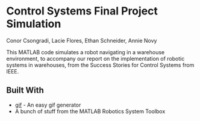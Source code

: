# Control Systems Final Project Simulation

Conor Csongradi, Lacie Flores, Ethan Schneider, Annie Novy

This MATLAB code simulates a robot navigating in a warehouse environment, to accompany our report on the implementation of robotic systems in warehouses, from the Success Stories for Control Systems from IEEE.

## Built With

* [gif](https://www.mathworks.com/matlabcentral/fileexchange/63239-gif) - An easy gif generator
* A bunch of stuff from the MATLAB Robotics System Toolbox
